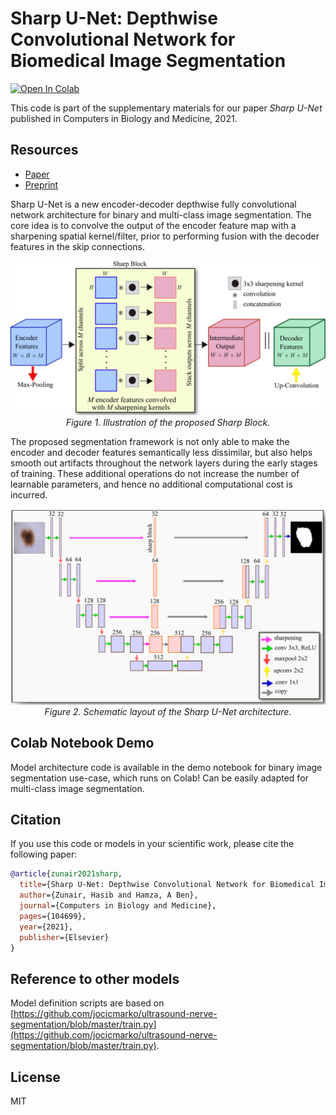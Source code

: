 # Sharp U-Net: Depthwise Convolutional Network for Biomedical Image Segmentation

[colab-badge]: <https://colab.research.google.com/assets/colab-badge.svg>
[![Open In Colab][colab-badge]](https://colab.research.google.com/github/hasibzunair/sharp-unets/blob/master/demo.ipynb)

This code is part of the supplementary materials for our paper *Sharp U-Net* published in Computers in Biology and Medicine, 2021.

## Resources
* [Paper](https://www.sciencedirect.com/science/article/abs/pii/S0010482521004935)
* [Preprint](https://arxiv.org/abs/2107.12461)

Sharp U-Net is a new encoder-decoder depthwise fully convolutional network architecture for
binary and multi-class image segmentation. The core idea is to convolve the output of the encoder feature map with a sharpening
spatial kernel/filter, prior to performing fusion with the decoder features in the skip connections.

<p align="center">
  <a href="#"><img src="./media/sharpblock.png"></a> <br />
  <em> 
    Figure 1. Illustration of the proposed Sharp Block.
    </em>
</p>

The proposed segmentation framework is not only able to
make the encoder and decoder features semantically less dissimilar, but also helps smooth out artifacts throughout the network layers during the early stages of training. These additional operations do not increase the number of learnable parameters, and hence no additional computational cost is incurred.

<p align="center">
  <a href="#"><img src="./media/sharpunet.png"></a> <br />
  <em> 
    Figure 2. Schematic layout of the Sharp U-Net architecture.
    </em>
</p>

## Colab Notebook Demo
Model architecture code is available in the demo notebook for binary image segmentation use-case, which runs on Colab! Can be easily adapted for multi-class image segmentation.

## Citation
If you use this code or models in your scientific work, please cite the following paper:

```bibtex
@article{zunair2021sharp,
  title={Sharp U-Net: Depthwise Convolutional Network for Biomedical Image Segmentation},
  author={Zunair, Hasib and Hamza, A Ben},
  journal={Computers in Biology and Medicine},
  pages={104699},
  year={2021},
  publisher={Elsevier}
}
```

## Reference to other models
Model definition scripts are based on [https://github.com/jocicmarko/ultrasound-nerve-segmentation/blob/master/train.py](https://github.com/jocicmarko/ultrasound-nerve-segmentation/blob/master/train.py).

## License
MIT
